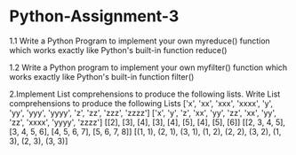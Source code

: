 # Python-Assignment-3
1.1 Write a Python Program to implement your own myreduce() function which works exactly like Python's built-in function reduce()

1.2 Write a Python program to implement your own myfilter() function which works exactly like Python's built-in function filter()

2.Implement List comprehensions to produce the following lists. Write List comprehensions to produce the following Lists  ['x', 'xx', 'xxx', 'xxxx', 'y', 'yy', 'yyy', 'yyyy', 'z', 'zz', 'zzz', 'zzzz'] ['x', 'y', 'z', 'xx', 'yy', 'zz', 'xx', 'yy', 'zz', 'xxxx', 'yyyy', 'zzzz'] [[2], [3], [4], [3], [4], [5], [4], [5], [6]] [[2, 3, 4, 5], [3, 4, 5, 6], [4, 5, 6, 7], [5, 6, 7, 8]] [(1, 1), (2, 1), (3, 1), (1, 2), (2, 2), (3, 2), (1, 3), (2, 3), (3, 3)]
